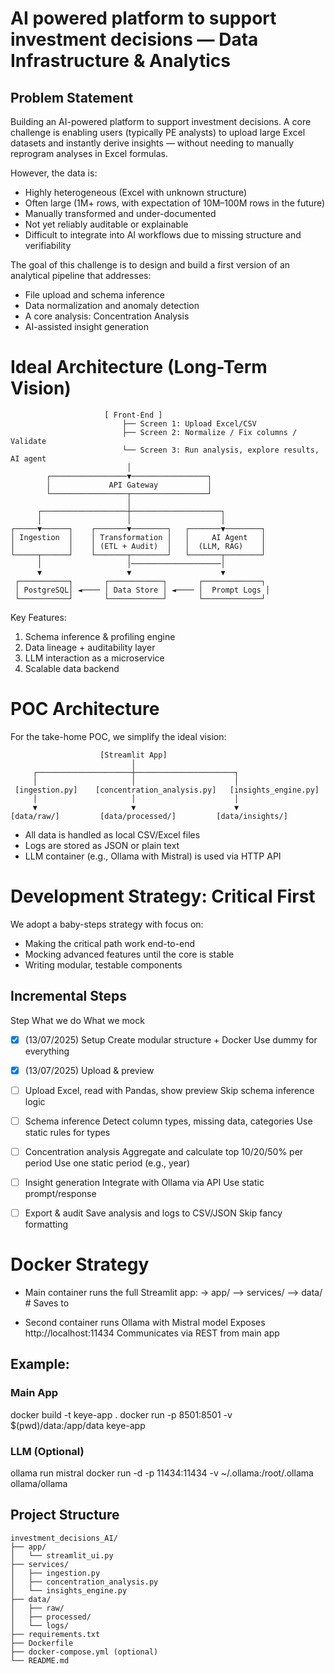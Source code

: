 # AI powered platform to support investment decisions — Data Infrastructure & Analytics
## Problem Statement

Building an AI-powered platform to support investment decisions. A core challenge is enabling users (typically PE analysts) to upload large Excel datasets and instantly derive insights — without needing to manually reprogram analyses in Excel formulas.

However, the data is:
* Highly heterogeneous (Excel with unknown structure)
* Often large (1M+ rows, with expectation of 10M–100M rows in the future)
* Manually transformed and under-documented
* Not yet reliably auditable or explainable
* Difficult to integrate into AI workflows due to missing structure and verifiability

The goal of this challenge is to design and build a first version of an analytical pipeline that addresses:
* File upload and schema inference
* Data normalization and anomaly detection
* A core analysis: Concentration Analysis
* AI-assisted insight generation

# Ideal Architecture (Long-Term Vision)
```            
                     [ Front-End ]
                         ├── Screen 1: Upload Excel/CSV
                         ├── Screen 2: Normalize / Fix columns / Validate
                         └── Screen 3: Run analysis, explore results, AI agent
                          │
        ┌─────────────────▼─────────────────┐
        │             API Gateway           │
        └─────────────────┬─────────────────┘
                          │
      ┌───────────────────┼────────────────────┐
      │                   │                    │
┌─────▼──────┐    ┌───────▼────────┐   ┌───────▼────────┐
│ Ingestion  │    │ Transformation │   │     AI Agent   │
│            │    │ (ETL + Audit)  │   │  (LLM, RAG)    │
└─────┬──────┘    └───────┬────────┘   └───────┬────────┘
      │                   │────────────────────│
      ▼                   ▼                    ▼
 ┌───────────┐       ┌────────────┐       ┌─────────────┐
 │ PostgreSQL│ ◄──── │ Data Store │ ◄──── │  Prompt Logs │
 └───────────┘       └────────────┘       └─────────────┘
```

Key Features:
1) Schema inference & profiling engine
2) Data lineage + auditability layer
3) LLM interaction as a microservice
4) Scalable data backend 

# POC Architecture

For the take-home POC, we simplify the ideal vision:
```
                    [Streamlit App]
                           │
     ┌─────────────────────┼──────────────────────┐
     │                     │                      │
 [ingestion.py]    [concentration_analysis.py]   [insights_engine.py]
     │                     │                      │
     ▼                     ▼                      ▼
[data/raw/]         [data/processed/]         [data/insights/]
```
* All data is handled as local CSV/Excel files
* Logs are stored as JSON or plain text
* LLM container (e.g., Ollama with Mistral) is used via HTTP API

# Development Strategy: Critical First

We adopt a baby-steps strategy with focus on:
* Making the critical path work end-to-end
* Mocking advanced features until the core is stable
* Writing modular, testable components

## Incremental Steps
Step	What we do	What we mock
* [x] (13/07/2025) Setup	Create modular structure + Docker	Use dummy for everything
* [x] (13/07/2025) Upload & preview	
* [ ] Upload Excel, read with Pandas, show preview	Skip schema inference logic
* [ ] Schema inference	Detect column types, missing data, categories	Use static rules for types
* [ ] Concentration analysis	Aggregate and calculate top 10/20/50% per period	Use one static period (e.g., year)
* [ ] Insight generation	Integrate with Ollama via API	Use static prompt/response
* [ ] Export & audit	Save analysis and logs to CSV/JSON	Skip fancy formatting


# Docker Strategy
* Main container runs the full Streamlit app:
-> app/
--> services/
--> data/ # Saves to

* Second container runs Ollama with Mistral model
Exposes http://localhost:11434
Communicates via REST from main app

## Example:

### Main App
docker build -t keye-app .
docker run -p 8501:8501 -v $(pwd)/data:/app/data keye-app

### LLM (Optional)
ollama run mistral
docker run -d -p 11434:11434 -v ~/.ollama:/root/.ollama ollama/ollama

## Project Structure
```
investment_decisions_AI/
├── app/
│   └── streamlit_ui.py
├── services/
│   ├── ingestion.py
│   ├── concentration_analysis.py
│   └── insights_engine.py
├── data/
│   ├── raw/
│   ├── processed/
│   └── logs/
├── requirements.txt
├── Dockerfile
├── docker-compose.yml (optional)
└── README.md
```
